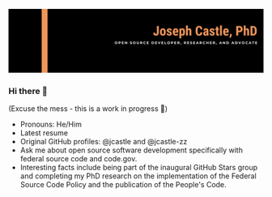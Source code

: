 ![banner](https://github.com/opensource-joe/opensource-joe/blob/main/Banner-new.png)

### Hi there 👋

(Excuse the mess - this is a work in progress 🥸)

- Pronouns: He/Him
- Latest resume
- Original GitHub profiles: @jcastle and @jcastle-zz
- Ask me about open source software development specifically with federal source code and code.gov.
- Interesting facts include being part of the inaugural GitHub Stars group and completing my PhD research on the implementation of the Federal Source Code Policy and the publication of the People's Code.
